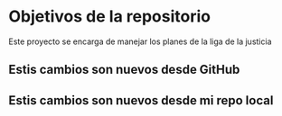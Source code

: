 # Objetivos de la repositorio

Este proyecto se encarga de manejar los planes de la liga de la justicia


## Estis cambios son nuevos desde GitHub
## Estis cambios son nuevos desde mi repo local
